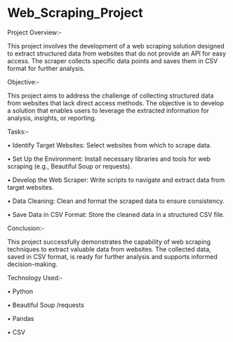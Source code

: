 # Web_Scraping_Project

Project Overview:-

This project involves the development of a web scraping solution designed to extract structured data from websites that do not provide an API for easy access. The scraper collects specific data points and saves them in CSV format for further analysis.

Objective:-

This project aims to address the challenge of collecting structured data from websites that lack direct access methods. The objective is to develop a solution that enables users to leverage the extracted information for analysis, insights, or reporting.

Tasks:-

• Identify Target Websites: Select websites from which to scrape data.

• Set Up the Environment: Install necessary libraries and tools for web scraping (e.g., Beautiful Soup or requests).

• Develop the Web Scraper: Write scripts to navigate and extract data from target websites.

• Data Cleaning: Clean and format the scraped data to ensure consistency.

• Save Data in CSV Format: Store the cleaned data in a structured CSV file.

Conclusion:-

This project successfully demonstrates the capability of web scraping techniques to extract valuable data from websites. The collected data, saved in CSV format, is ready for further analysis and supports informed decision-making.

Technology Used:-

• Python

• Beautiful Soup /requests

• Pandas

• CSV
